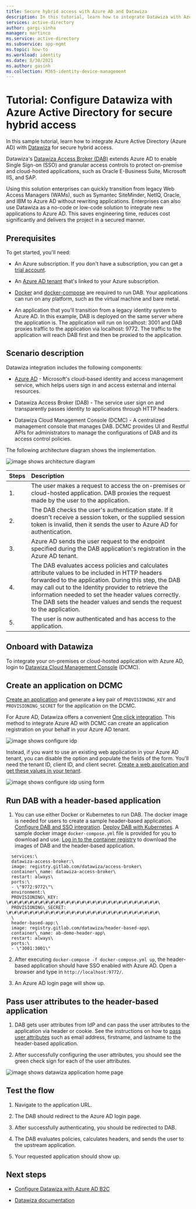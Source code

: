 ```yaml
---
title: Secure hybrid access with Azure AD and Datawiza
description: In this tutorial, learn how to integrate Datawiza with Azure AD for secure hybrid access 
services: active-directory
author: gargi-sinha
manager: martinco
ms.service: active-directory
ms.subservice: app-mgmt
ms.topic: how-to
ms.workload: identity
ms.date: 8/30/2021
ms.author: gasinh
ms.collection: M365-identity-device-management
---
```


# Tutorial: Configure Datawiza with Azure Active Directory for secure hybrid access

In this sample tutorial, learn how to integrate Azure Active Directory (Azure AD) with [Datawiza](https://www.datawiza.com/) for secure hybrid access.

Datawiza's [Datawiza Access Broker
(DAB)](https://www.datawiza.com/access-broker) extends Azure AD to enable Single Sign-on (SSO) and granular access controls to protect on-premise and cloud-hosted applications, such as Oracle E-Business Suite, Microsoft IIS, and SAP.

Using this solution enterprises can quickly transition from legacy Web Access Managers (WAMs), such as Symantec SiteMinder, NetIQ, Oracle, and IBM to Azure AD without rewriting applications. Enterprises can also use Datawiza as a no-code or low-code solution to integrate new applications to Azure AD. This saves engineering time, reduces cost significantly and delivers the project in a secured manner.

## Prerequisites

To get started, you'll need:

- An Azure subscription. If you don\'t have a subscription, you can get a [trial account](https://azure.microsoft.com/free/).

- An [Azure AD tenant](https://docs.microsoft.com/azure/active-directory/fundamentals/active-directory-access-create-new-tenant)
that's linked to your Azure subscription.

- [Docker](https://docs.docker.com/get-docker/) and
[docker-compose](https://docs.docker.com/compose/install/)
are required to run DAB. Your applications can run on any platform, such as the virtual machine and bare metal.

- An application that you'll transition from a legacy identity system to Azure AD. In this example, DAB is deployed on the same server where the application is. The application will run on localhost: 3001 and DAB proxies traffic to the application via localhost: 9772. The traffic to the application will reach DAB first and then be proxied to the application.

## Scenario description

Datawiza integration includes the following components:

- [Azure AD](https://docs.microsoft.com/azure/active-directory/fundamentals/active-directory-whatis) - Microsoft's cloud-based identity and access management service, which helps users sign in and access external and internal resources.

- Datawiza Access Broker (DAB) - The service user sign on and transparently passes identity to applications through HTTP headers.

- Datawiza Cloud Management Console (DCMC) - A centralized management console that manages DAB. DCMC provides UI and Restful APIs for administrators to manage the configurations of DAB and its access control policies.

The following architecture diagram shows the implementation.

![image shows architecture diagram](./media/datawiza-with-azure-active-directory/datawiza-architecture-diagram.png)

|Steps| Description|
|:----------|:-----------|
|  1. | The user makes a request to access the on-premises or cloud-hosted application. DAB proxies the request made by the user to the application.|
| 2. |The DAB checks the user's authentication state. If it doesn't receive a session token, or the supplied session token is invalid, then it sends the user to Azure AD for authentication.|
| 3. | Azure AD sends the user request to the endpoint specified during the DAB application's registration in the Azure AD tenant.|
| 4. | The DAB evaluates access policies and calculates attribute values to be included in HTTP headers forwarded to the application. During this step, the DAB may call out to the Identity provider to retrieve the information needed to set the header values correctly. The DAB sets the header values and sends the request to the application. |
| 5. |  The user is now authenticated and has access to the application.|

## Onboard with Datawiza

To integrate your on-premises or cloud-hosted application with Azure AD, login to [Datawiza Cloud Management
Console](https://console.datawiza.com/) (DCMC).

## Create an application on DCMC

[Create an application](https://docs.datawiza.com/step-by-step/step2.html) and generate a key pair of `PROVISIONING_KEY` and `PROVISIONING_SECRET` for the application on the DCMC.

For Azure AD, Datawiza offers a convenient [One click integration](https://docs.datawiza.com/tutorial/web-app-azure-one-click.html). This method to integrate Azure AD with DCMC can create an application registration on your behalf in your Azure AD tenant.

![image shows configure idp](./media/datawiza-with-azure-active-directory/configure-idp.png)

Instead, if you want to use an existing web application in your Azure AD tenant, you can disable the option and populate the fields of the form. You'll need the tenant ID, client ID, and client secret. [Create a web application and get these values in your tenant](https://docs.datawiza.com/idp/azure.html).

![image shows configure idp using form](./media/datawiza-with-azure-active-directory/use-form.png)

## Run DAB with a header-based application

1. You can use either Docker or Kubernetes to run DAB. The docker image is needed for users to create a sample header-based application. [Configure DAB and SSO
integration](https://docs.datawiza.com/step-by-step/step3.html). [Deploy DAB with Kubernetes](https://docs.datawiza.com/tutorial/web-app-AKS.html). A sample docker image `docker-compose.yml` file is provided for you to download and use. [Log in to the container registry](https://docs.datawiza.com/step-by-step/step3.html#important-step) to download the images of DAB and the header-based application.

```YML
  services:\
  datawiza-access-broker:\
  image: registry.gitlab.com/datawiza/access-broker\
  container\_name: datawiza-access-broker\
  restart: always\
  ports:\
  - \"9772:9772\"\
  environment:\
  PROVISIONING\_KEY: \#\#\#\#\#\#\#\#\#\#\#\#\#\#\#\#\#\#\#\#\#\#\#\#\#\#\#\#\#\
  PROVISIONING\_SECRET: \#\#\#\#\#\#\#\#\#\#\#\#\#\#\#\#\#\#\#\#\#\#\#\#\#\#\#\#\#\
  \
  header-based-app:\
  image: registry.gitlab.com/datawiza/header-based-app\
  container\_name: ab-demo-header-app\
  restart: always\
  ports:\
  - \"3001:3001\"
```

2. After executing `docker-compose -f docker-compose.yml up`, the
header-based application should have SSO enabled with Azure AD. Open a browser and type in `http://localhost:9772/`.

3. An Azure AD login page will show up.

## Pass user attributes to the header-based application

1. DAB gets user attributes from IdP and can pass the user attributes to the application via header or cookie. See the instructions on how to [pass user attributes](https://docs.datawiza.com/step-by-step/step4.html) such as email address, firstname, and lastname to the header-based application.

2. After successfully configuring the user attributes, you should see the green check sign for each of the user attributes.

![image shows datawiza application home page](./media/datawiza-with-azure-active-directory/datawiza-application-home-page.png)

## Test the flow

1. Navigate to the application URL.

2. The DAB should redirect to the Azure AD login page.

3. After successfully authenticating, you should be redirected to DAB.

4. The DAB evaluates policies, calculates headers, and sends the user to the upstream application.

5. Your requested application should show up.

## Next steps

- [Configure Datawiza with Azure AD B2C](https://docs.microsoft.com/azure/active-directory-b2c/partner-datawiza)

- [Datawiza documentation](https://docs.datawiza.com)